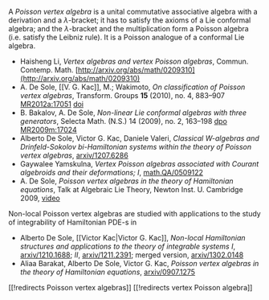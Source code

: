 A _Poisson vertex algebra_ is a unital commutative associative algebra with a derivation and a $\lambda$-bracket; it has to satisfy the axioms of a Lie conformal algebra; and the $\lambda$-bracket and the multiplication form a Poisson algebra (i.e. satisfy the Leibniz rule). It is a Poisson analogue of a conformal Lie algebra.

* Haisheng Li, _Vertex algebras and vertex Poisson algebras_, Commun. Contemp. Math. [http://arxiv.org/abs/math/0209310](http://arxiv.org/abs/math/0209310)
* A. De Sole, [[V. G. Kac]], M.; Wakimoto, _On classification of Poisson vertex algebras_, Transform. Groups __15__ (2010), no. 4, 883&#8211;907 [MR2012a:17051](http://www.ams.org/mathscinet-getitem?mr=2753261) [doi](http://dx.doi.org/10.1007/s00031-010-9110-9)
* B. Bakalov, A. De Sole, _Non-linear Lie conformal algebras with three generators_, 
Selecta Math. (N.S.) 14 (2009), no. 2, 163&#8211;198 [dpo](http://dx.doi.org/10.1007/s00029-008-0058-8) [MR2009m:17024](http://www.ams.org/mathscinet-getitem?mr=2480713)
* Alberto De Sole, Victor G. Kac, Daniele Valeri, _Classical W-algebras and Drinfeld-Sokolov bi-Hamiltonian systems within the theory of Poisson vertex algebras_, [arxiv/1207.6286](http://arxiv.org/abs/1207.6286)
* Gaywalee Yamskulna, _Vertex Poisson algebras associated with Courant algebroids and their deformations; I_, [math.QA/0509122](http://arxiv.org/abs/math/0509122)
* A. De Sole, _Poisson vertex algebras in the theory of Hamiltonian equations_, Talk at Algebraic Lie Theory, Newton Inst. U. Cambridge 2009, [video](http://sms.cam.ac.uk/media/538800) 

Non-local Poisson vertex algebras are studied with applications to the study of integrability of Hamiltonian PDE-s in

* Alberto De Sole, [[Victor Kac|Victor G. Kac]], _Non-local Hamiltonian structures and applications to the theory of integrable systems I_, [arxiv/1210.1688](http://arxiv.org/abs/1210.1688); _II_, [arxiv/1211.2391](http://arxiv.org/abs/1211.2391); merged version, [arxiv/1302.0148](http://arxiv.org/abs/1302.0148)
* Aliaa Barakat, Alberto De Sole, Victor G. Kac, _Poisson vertex algebras in the theory of Hamiltonian equations_, [arxiv/0907.1275](http://arxiv.org/abs/0907.1275)

[[!redirects Poisson vertex algebras]]
[[!redirects vertex Poisson algebra]]